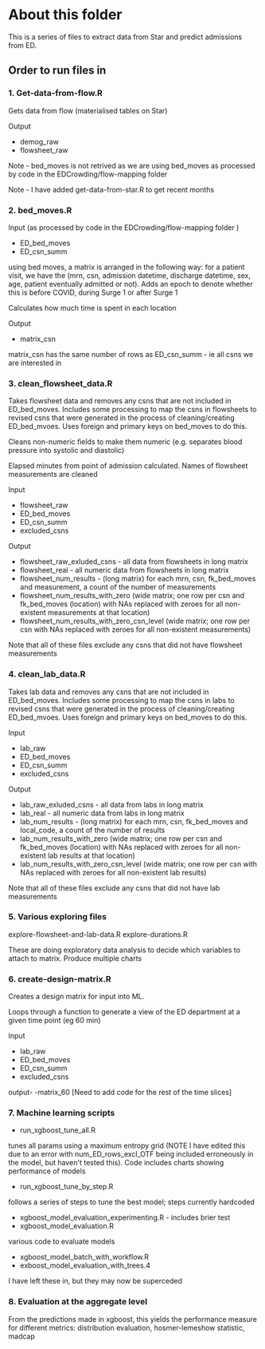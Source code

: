 # About this folder

This is a series of files to extract data from Star and predict admissions from ED. 

## Order to run files in

### 1. Get-data-from-flow.R

Gets data from flow (materialised tables on Star)

Output
- demog_raw
- flowsheet_raw

Note - bed_moves is not retrived as we are using bed_moves as processed by code in the EDCrowding/flow-mapping folder

Note - I have added get-data-from-star.R to get recent months

### 2. bed_moves.R

Input (as processed by code in the EDCrowding/flow-mapping folder )
- ED_bed_moves
- ED_csn_summ

using bed moves, a matrix is arranged in the following way: for a patient visit, we have the (mrn, csn, admission datetime, discharge datetime, sex, age, patient eventually admitted or not). Adds an epoch to denote whether this is before COVID, during Surge 1 or after Surge 1

Calculates how much time is spent in each location

Output
- matrix_csn


matrix_csn has the same number of rows as ED_csn_summ - ie all csns we are interested in


### 3. clean_flowsheet_data.R

Takes flowsheet data and removes any csns that are not included in ED_bed_moves. Includes some processing to map the csns in flowsheets to revised csns that were generated in the process of cleaning/creating ED_bed_mvoes. Uses foreign and primary keys on bed_moves to do this.

Cleans non-numeric fields to make them numeric (e.g. separates blood pressure into systolic and diastolic)

Elapsed minutes from point of admission calculated. Names of flowsheet measurements are cleaned

Input
- flowsheet_raw
- ED_bed_moves
- ED_csn_summ
- excluded_csns

Output
- flowsheet_raw_exluded_csns - all data from flowsheets in long matrix
- flowsheet_real - all numeric data from flowsheets in long matrix
- flowsheet_num_results - (long matrix) for each mrn, csn, fk_bed_moves and measurement, a count of the number of measurements
- flowsheet_num_results_with_zero (wide matrix; one row per csn and fk_bed_moves (location) with NAs replaced with zeroes for all non-existent measurements at that location)
- flowsheet_num_results_with_zero_csn_level (wide matrix; one row per csn with NAs replaced with zeroes for all non-existent measurements)

Note that all of these files exclude any csns that did not have flowsheet measurements


### 4. clean_lab_data.R

Takes lab data and removes any csns that are not included in ED_bed_moves. Includes some processing to map the csns in labs to revised csns that were generated in the process of cleaning/creating ED_bed_mvoes. Uses foreign and primary keys on bed_moves to do this.

Input
- lab_raw
- ED_bed_moves
- ED_csn_summ
- excluded_csns

Output
- lab_raw_exluded_csns - all data from labs in long matrix
- lab_real - all numeric data from labs in long matrix
- lab_num_results - (long matrix) for each mrn, csn, fk_bed_moves and local_code, a count of the number of results
- lab_num_results_with_zero (wide matrix; one row per csn and fk_bed_moves (location) with NAs replaced with zeroes for all non-existent lab results at that location)
- lab_num_results_with_zero_csn_level (wide matrix; one row per csn with NAs replaced with zeroes for all non-existent lab results)

Note that all of these files exclude any csns that did not have lab measurements

### 5. Various exploring files 

explore-flowsheet-and-lab-data.R
explore-durations.R

These are doing exploratory data analysis to decide which variables to attach to matrix. Produce multiple charts

### 6. create-design-matrix.R

Creates a design matrix for input into ML. 

Loops through a function to generate a view of the ED department at a given time point (eg 60 min)

Input
- lab_raw
- ED_bed_moves
- ED_csn_summ
- excluded_csns


output-
-matrix_60 [Need to add code for the rest of the time slices]

### 7. Machine learning scripts

- run_xgboost_tune_all.R

tunes all params using a maximum entropy grid (NOTE I have edited this due to an error with num_ED_rows_excl_OTF being included erroneously in the model, but haven't tested this). Code includes charts showing performance of models

- run_xgboost_tune_by_step.R

follows a series of steps to tune the best model; steps currently hardcoded

- xgboost_model_evaluation_experimenting.R - includes brier test
- xgboost_model_evaluation.R

various code to evaluate models

- xgboost_model_batch_with_workflow.R
- exboost_model_evaluation_with_trees.4

I have left these in, but they may now be superceded



### 8. Evaluation at the aggregate level

From the predictions made in xgboost, this yields the performance measure for different metrics: distribution evaluation, hosmer-lemeshow statistic, madcap

